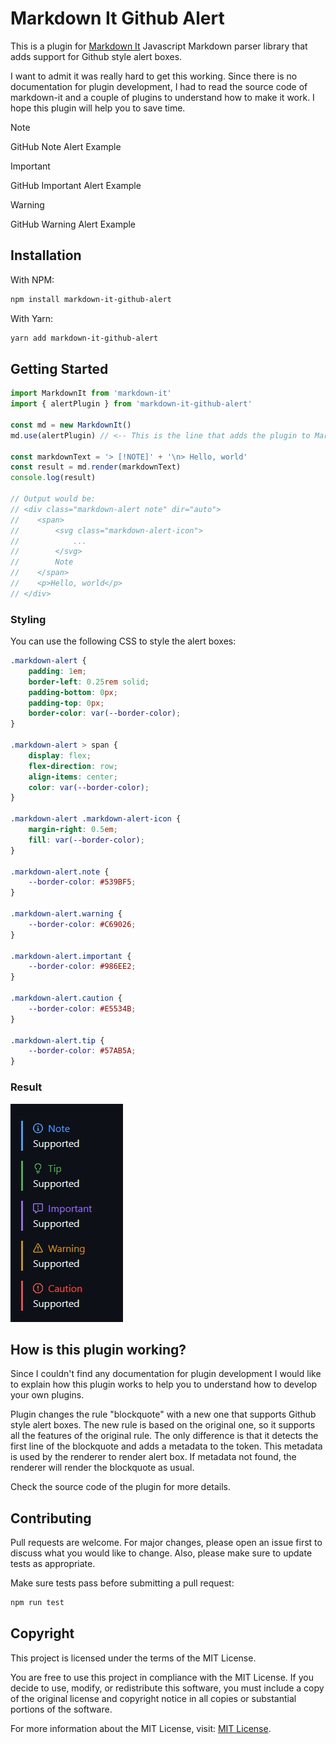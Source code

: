 # Markdown It Github Alert

This is a plugin for [Markdown It](https://github.com/markdown-it/markdown-it) Javascript Markdown parser library that adds support for Github style alert boxes.

I want to admit it was really hard to get this working.  Since there is no documentation for plugin development, I had to read the source code of markdown-it and a couple of plugins to understand how to make it work. I hope this plugin will help you to save time.

> [!NOTE]
> GitHub Note Alert Example

> [!IMPORTANT]
> GitHub Important Alert Example

> [!WARNING]
> GitHub Warning Alert Example

## Installation

With NPM:

```bash
npm install markdown-it-github-alert
```

With Yarn:

```bash
yarn add markdown-it-github-alert
```

## Getting Started

```js
import MarkdownIt from 'markdown-it'
import { alertPlugin } from 'markdown-it-github-alert'

const md = new MarkdownIt()
md.use(alertPlugin) // <-- This is the line that adds the plugin to MarkdownIt

const markdownText = '> [!NOTE]' + '\n> Hello, world'
const result = md.render(markdownText)
console.log(result)

// Output would be:
// <div class="markdown-alert note" dir="auto">
//    <span>
//        <svg class="markdown-alert-icon">
//            ...
//        </svg>
//        Note
//    </span>
//    <p>Hello, world</p>
// </div>
```

### Styling

You can use the following CSS to style the alert boxes:

```css
.markdown-alert {
    padding: 1em;
    border-left: 0.25rem solid;
    padding-bottom: 0px;
    padding-top: 0px;
    border-color: var(--border-color);
}

.markdown-alert > span {
    display: flex;
    flex-direction: row;
    align-items: center;
    color: var(--border-color);
}

.markdown-alert .markdown-alert-icon {
    margin-right: 0.5em;
    fill: var(--border-color);
}

.markdown-alert.note {
    --border-color: #539BF5;
}

.markdown-alert.warning {
    --border-color: #C69026;
}

.markdown-alert.important {
    --border-color: #986EE2;
}

.markdown-alert.caution {
    --border-color: #E5534B;
}

.markdown-alert.tip {
    --border-color: #57AB5A;
}
```

### Result

![Preview](preview.png)

## How is this plugin working?

Since I couldn't find any documentation for plugin development I would like to explain how this plugin works to help you to understand how to develop your own plugins.

Plugin changes the rule "blockquote" with a new one that supports Github style alert boxes. The new rule is based on the original one, so it supports all the features of the original rule. The only difference is that it detects the first line of the blockquote and adds a metadata to the token. This metadata is used by the renderer to render alert box. If metadata not found, the renderer will render the blockquote as usual.

Check the source code of the plugin for more details.

## Contributing

Pull requests are welcome. For major changes, please open an issue first to discuss what you would like to change. Also, please make sure to update tests as appropriate.

Make sure tests pass before submitting a pull request:

```bash
npm run test
```

## Copyright

This project is licensed under the terms of the MIT License.

You are free to use this project in compliance with the MIT License. If you decide to use, modify, or redistribute this software, you must include a copy of the original license and copyright notice in all copies or substantial portions of the software.

For more information about the MIT License, visit: [MIT License](LICENSE).
